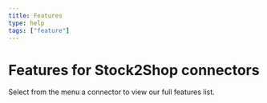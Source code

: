 ```yaml
---
title: Features
type: help
tags: ["feature"]
---
```


# Features for Stock2Shop connectors

Select from the menu a connector to view our full features list.



    


